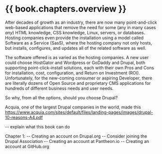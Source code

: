 # {{ book.chapters.overview }}

After decades of growth as an industry, there are now many point-and-click web-based applications that remove the need for some (any in many cases *any*) HTML knowledge, CSS knowledge, Linux, servers, or databases. Hosting companies even provide the installation using a model called Software as a Service (SasS), where the hosting company not only hosts, but installs, configures, and updates all of the related software as well.

The software offered is as varied as the hosting companies. A new user could choose HostGator and Wordpress or GoDaddy and Drupal, both supporting point-click-install solutions, each with their own Pros and Cons for installation, cost, configuration, and Return on Investment (ROI). Unfortunately, for the new-coming consumer or aspiring Developer, there are literally dozens of Open Source and proprietary CMS applications for hundreds of different business needs and user needs.

So why, from all the options, should you choose Drupal?

Acquia, one of the largest Drupal companies in the world, made this https://www.acquia.com/sites/default/files/landing-pages/images/drupal-10-reasons-A4.pdf

 -- explain what this book can do


Chapter 1:
  -- Creating an account on Drupal.org
    -- Consider joining the Drupal Association
  -- Creating an account at Pantheon.io
  -- Creating an account at GitHub.org